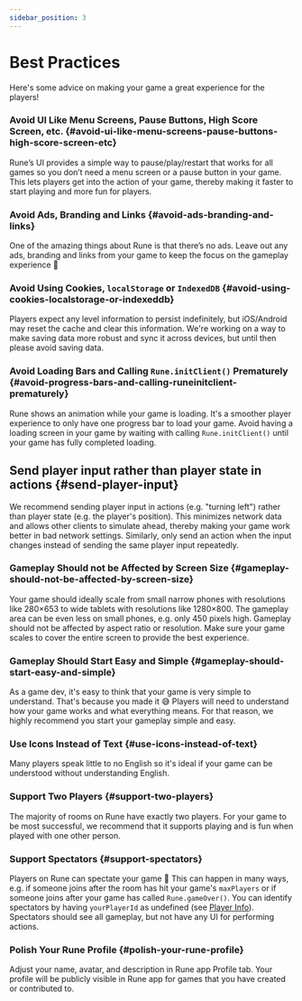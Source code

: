 ```yaml
---
sidebar_position: 3
---
```


# Best Practices

Here's some advice on making your game a great experience for the players!

### Avoid UI Like Menu Screens, Pause Buttons, High Score Screen, etc. {#avoid-ui-like-menu-screens-pause-buttons-high-score-screen-etc}

Rune’s UI provides a simple way to pause/play/restart that works for all games so you don’t need a menu screen or a pause button in your game. This lets players get into the action of your game, thereby making it faster to start playing and more fun for players.

### Avoid Ads, Branding and Links {#avoid-ads-branding-and-links}

One of the amazing things about Rune is that there’s no ads. Leave out any ads, branding and links from your game to keep the focus on the gameplay experience 🧘

### Avoid Using Cookies, `localStorage` or `IndexedDB` {#avoid-using-cookies-localstorage-or-indexeddb}

Players expect any level information to persist indefinitely, but iOS/Android may reset the cache and clear this information. We're working on a way to make saving data more robust and sync it across devices, but until then please avoid saving data.

### Avoid Loading Bars and Calling `Rune.initClient()` Prematurely {#avoid-progress-bars-and-calling-runeinitclient-prematurely}

Rune shows an animation while your game is loading. It's a smoother player experience to only have one progress bar to load your game. Avoid having a loading screen in your game by waiting with calling `Rune.initClient()` until your game has fully completed loading.

## Send player input rather than player state in actions {#send-player-input}

We recommend sending player input in actions (e.g. "turning left") rather than player state (e.g. the player's position). This minimizes network data and allows other clients to simulate ahead, thereby making your game work better in bad network settings. Similarly, only send an action when the input changes instead of sending the same player input repeatedly.

### Gameplay Should not be Affected by Screen Size {#gameplay-should-not-be-affected-by-screen-size}

Your game should ideally scale from small narrow phones with resolutions like 280×653 to wide tablets with resolutions like 1280×800. The gameplay area can be even less on small phones, e.g. only 450 pixels high. Gameplay should not be affected by aspect ratio or resolution. Make sure your game scales to cover the entire screen to provide the best experience.

### Gameplay Should Start Easy and Simple {#gameplay-should-start-easy-and-simple}

As a game dev, it's easy to think that your game is very simple to understand. That's because you made it 😅 Players will need to understand how your game works and what everything means. For that reason, we highly recommend you start your gameplay simple and easy.

### Use Icons Instead of Text {#use-icons-instead-of-text}

Many players speak little to no English so it's ideal if your game can be understood without understanding English.

### Support Two Players {#support-two-players}

The majority of rooms on Rune have exactly two players. For your game to be most successful, we recommend that it supports playing and is fun when played with one other person.

### Support Spectators {#support-spectators}

Players on Rune can spectate your game 👀 This can happen in many ways, e.g. if someone joins after the room has hit your game's `maxPlayers` or if someone joins after your game has called `Rune.gameOver()`. You can identify spectators by having `yourPlayerId` as undefined (see [Player Info](../how-it-works/player-info.md)). Spectators should see all gameplay, but not have any UI for performing actions.

### Polish Your Rune Profile {#polish-your-rune-profile}

Adjust your name, avatar, and description in Rune app Profile tab. Your profile will be publicly visible in Rune app for games that you have created or contributed to.
